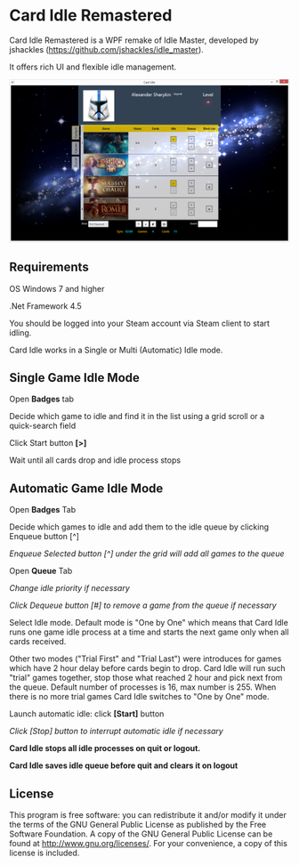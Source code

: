 ﻿Card Idle Remastered
===========

Card Idle Remastered is a WPF remake of Idle Master, developed by jshackles (https://github.com/jshackles/idle_master). 

It offers rich UI and flexible idle management.

![](https://github.com/AlexanderSharykin/CardIdleRemastered/blob/master/Card_Idle_Main_Page.png)

Requirements
-------

OS Windows 7 and higher

.Net Framework 4.5

You should be logged into your Steam account via Steam client to start idling.

Card Idle works in a Single or Multi (Automatic) Idle mode.

Single Game Idle Mode
-------

Open **Badges** tab

Decide which game to idle and find it in the list using a grid scroll or a quick-search field

Click Start button **[>]**

Wait until all cards drop and idle process stops

Automatic Game Idle Mode
-------

Open **Badges** Tab

Decide which games to idle and add them to the idle queue by clicking Enqueue button [^]

*Enqueue Selected button [^] under the grid will add all games to the queue*

Open **Queue** Tab

*Change idle priority if necessary*

*Click Dequeue button [#] to remove a game from the queue if necessary*

Select Idle mode. Default mode is "One by One" which means that Card Idle runs one game idle process at a time and starts the next game only when all cards received. 

Other two modes ("Trial First" and "Trial Last") were introduces for games which have 2 hour delay before cards begin to drop. Card Idle will run such "trial" games together, stop those what reached 2 hour and pick next from the queue. Default number of processes is 16, max number is 255. When there is no more trial games Card Idle switches to "One by One" mode.

Launch automatic idle: click **[Start]** button

*Click [Stop] button to interrupt automatic idle if necessary*

**Card Idle stops all idle processes on quit or logout.**

**Card Idle saves idle queue before quit and clears it on logout**

License
-------

This program is free software: you can redistribute it and/or modify it under the terms of the GNU General Public License as published by the Free Software Foundation.  A copy of the GNU General Public License can be found at http://www.gnu.org/licenses/. For your convenience, a copy of this license is included.